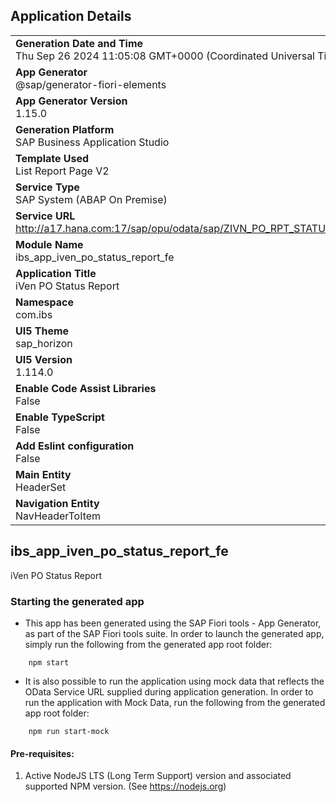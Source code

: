 ## Application Details
|               |
| ------------- |
|**Generation Date and Time**<br>Thu Sep 26 2024 11:05:08 GMT+0000 (Coordinated Universal Time)|
|**App Generator**<br>@sap/generator-fiori-elements|
|**App Generator Version**<br>1.15.0|
|**Generation Platform**<br>SAP Business Application Studio|
|**Template Used**<br>List Report Page V2|
|**Service Type**<br>SAP System (ABAP On Premise)|
|**Service URL**<br>http://a17.hana.com:17/sap/opu/odata/sap/ZIVN_PO_RPT_STATUS_SRV|
|**Module Name**<br>ibs_app_iven_po_status_report_fe|
|**Application Title**<br>iVen PO Status Report|
|**Namespace**<br>com.ibs|
|**UI5 Theme**<br>sap_horizon|
|**UI5 Version**<br>1.114.0|
|**Enable Code Assist Libraries**<br>False|
|**Enable TypeScript**<br>False|
|**Add Eslint configuration**<br>False|
|**Main Entity**<br>HeaderSet|
|**Navigation Entity**<br>NavHeaderToItem|

## ibs_app_iven_po_status_report_fe

iVen PO Status Report

### Starting the generated app

-   This app has been generated using the SAP Fiori tools - App Generator, as part of the SAP Fiori tools suite.  In order to launch the generated app, simply run the following from the generated app root folder:

```
    npm start
```

- It is also possible to run the application using mock data that reflects the OData Service URL supplied during application generation.  In order to run the application with Mock Data, run the following from the generated app root folder:

```
    npm run start-mock
```

#### Pre-requisites:

1. Active NodeJS LTS (Long Term Support) version and associated supported NPM version.  (See https://nodejs.org)


